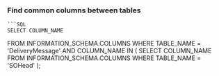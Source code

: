 ### Find common columns between tables
	
	```SQL
	SELECT COLUMN_NAME 
FROM INFORMATION_SCHEMA.COLUMNS 
WHERE TABLE_NAME = 'DeliveryMessage' AND COLUMN_NAME IN ( 
    SELECT COLUMN_NAME 
    FROM INFORMATION_SCHEMA.COLUMNS 
    WHERE TABLE_NAME = 'SOHead' 
); 
```